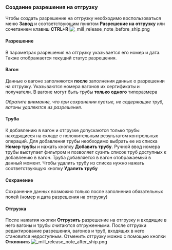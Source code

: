 ﻿
### Создание разрешения на отгрузку 
Чтобы создать разрешение на отгрузку необходимо воспользоваться меню **Завод** и соответствующим пунктом **Разрешение на отгрузку** или сочетанием клавиш **CTRL+R**
![_mill_release_note_before_ship.png](./images/_mill_release_note_before_ship.png "")
#### Разрешение
В параметрах разрешения на отгрузку указывается его номер и дата. Также отображается текущий статус разрешения. 
#### Вагон
Данные о вагоне заполняются **после** заполнения данных о разрешении на отгрузку.  Указываются номера вагонов их сертификаты и получатели. 
В вагоне могут быть трубы **только одного** типоразмера

*Обратите внимание, что при сохранении пустые, не содержащие труб, вагоны удаляются из разрешения.*
#### Труба
К добавлению в вагон и отгрузке допускаются только трубы находящиеся на складе с положительным результатом контрольных операций. Для добавления трубы  необходимо выбрать ее из списка **Номер трубы** и нажать кнопку **Добавить трубу**. Ручной ввод номера трубы выступает фильтром и позволяет сузить список труб доступных к добавлению в вагон. Труба добавляется в вагон отображаемый в данный момент.
Чтобы удалить трубу из списка нужно нажать соответствующую кнопку **Удалить трубу**
#### Сохранение
Сохранение данных возможно только после заполнения обязательных полей (номер и дата разрешения на отгрузку)
#### Отгрузка
После нажатия кнопки **Отгрузить** разрешение на отгрузку и входящие в него вагоны и трубы считаются отгруженными. После отгрузки редактирование разрешения, вагонов и труб, входящих в него становится недоступным. Отменить отгрузку можно с помощью кнопки **Отклонить**
![_mill_release_note_after_ship.png](./images/_mill_release_note_after_ship.png "")





